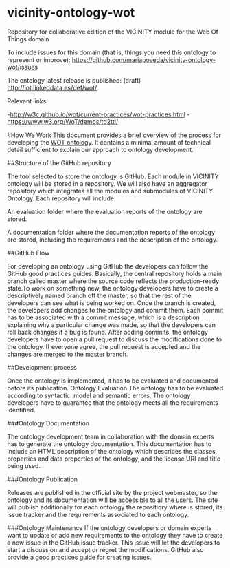 # vicinity-ontology-wot
Repository for collaborative edition of the VICINITY module for the Web Of Things domain

To include issues for this domain (that is, things you need this ontology to represent or improve): https://github.com/mariapoveda/vicinity-ontology-wot/issues

The ontology latest release is published: (draft) http://iot.linkeddata.es/def/wot/

Relevant links:

-http://w3c.github.io/wot/current-practices/wot-practices.html
-https://www.w3.org/WoT/demos/td2ttl/

#How We Work
This document provides a brief overview of the process for developing the [WOT ontology](http://iot.linkeddata.es/def/wot/). It contains a minimal amount of technical detail sufficient to explain our approach to ontology development.

##Structure of the GitHub repository

The tool selected to store the ontology is GitHub. Each module in VICINITY ontology will be stored in a repository. We will also have an aggregator repository which integrates all the modules and submodules of VICINITY Ontology. Each repository will include:

An evaluation folder where the evaluation reports of the ontology are stored.

A documentation folder where the documentation reports of the ontology are stored, including the requirements and the description of the ontology.

##GitHub Flow

For developing an ontology using GitHub the developers can follow the GitHub good practices guides. Basically, the central repository holds a main branch called master where the source code reflects the production-ready state.To work on something new, the ontology developers have to create a descriptively named branch off the master, so that the rest of the developers can see what is being worked on. Once the branch is created, the developers add changes to the ontology and commit them. Each commit has to be associated with a commit message, which is a description explaining why a particular change was made, so that the developers can roll back changes if a bug is found. After adding commits, the ontology developers have to open a pull request to discuss the modifications done to the ontology. If everyone agree, the pull request is accepted and the changes are merged to the master branch.

##Development process

Once the ontology is implemented, it has to be evaluated and documented before its publication.
Ontology Evaluation
The ontology has to be evaluated according to syntactic, model and semantic errors. The ontology developers have to guarantee that the ontology meets all the requirements identified.

###Ontology Documentation

The ontology development team in collaboration with the domain experts has to generate the ontology documentation. This documentation has to include an HTML description of the ontology which describes the classes, properties and data properties of the ontology, and the license URI and title being used.

###Ontology Publication

Releases are published in the official site by the project webmaster, so the ontology and its documentation will be accessible to all the users. The site will publish additionally for each ontology the repositiory where is stored, its issue tracker and the requirements associated to each ontology.

###Ontology Maintenance
If the ontology developers or domain experts want to update or add new requirements to the ontology they have to create a new issue in the GitHub issue tracker. This issue will let the developers to start a discussion and accept or regret the modifications. GitHub also provide a good practices guide for creating issues. 
